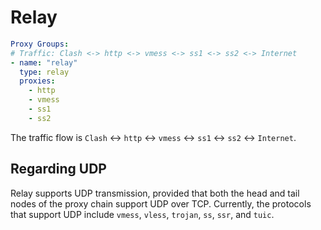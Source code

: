 # Relay

```{.yaml linenums="1"}
Proxy Groups:
# Traffic: Clash <-> http <-> vmess <-> ss1 <-> ss2 <-> Internet
- name: "relay"
  type: relay
  proxies:
    - http
    - vmess
    - ss1
    - ss2
```

The traffic flow is `Clash` <-> `http` <-> `vmess` <-> `ss1` <-> `ss2` <-> `Internet`.

## Regarding UDP

Relay supports UDP transmission, provided that both the head and tail nodes of the proxy chain support UDP over TCP.
Currently, the protocols that support UDP include `vmess`, `vless`, `trojan`, `ss`, `ssr`, and `tuic`.
